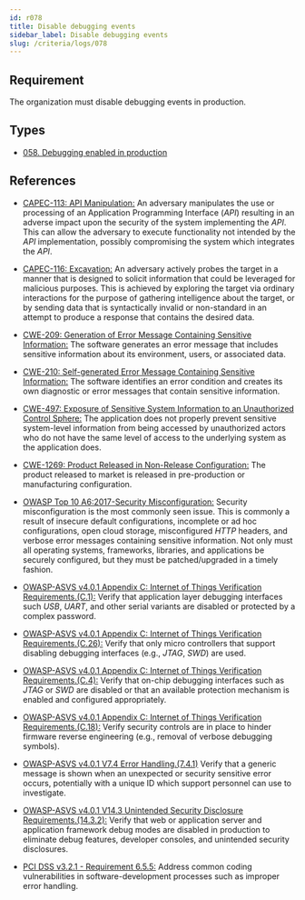 ```yaml
---
id: r078
title: Disable debugging events
sidebar_label: Disable debugging events
slug: /criteria/logs/078
---
```


## Requirement

The organization must disable debugging events in production.

## Types

- [058. Debugging enabled in production](/types/058)

## References

- [CAPEC-113: API Manipulation:](http://capec.mitre.org/data/definitions/113.html)
An adversary manipulates the use or processing of an Application Programming
Interface (*API*) resulting in an adverse impact upon the security of the
system implementing the *API*.
This can allow the adversary to execute functionality not intended by the *API*
implementation,
possibly compromising the system which integrates the *API*.

- [CAPEC-116: Excavation:](http://capec.mitre.org/data/definitions/116.html)
An adversary actively probes the target in a manner that is designed to solicit
information that could be leveraged for malicious purposes.
This is achieved by exploring the target via ordinary interactions for the
purpose of gathering intelligence about the target,
or by sending data that is syntactically invalid or non-standard in an attempt
to produce a response that contains the desired data.

- [CWE-209: Generation of Error Message Containing Sensitive Information:](https://cwe.mitre.org/data/definitions/209.html)
The software generates an error message that includes sensitive information
about its environment, users, or associated data.

- [CWE-210: Self-generated Error Message Containing Sensitive Information:](https://cwe.mitre.org/data/definitions/210.html)
The software identifies an error condition and creates its own diagnostic or
error messages that contain sensitive information.

- [CWE-497: Exposure of Sensitive System Information to an Unauthorized Control Sphere:](https://cwe.mitre.org/data/definitions/497.html)
The application does not properly prevent sensitive system-level information
from being accessed by unauthorized actors who do not have the same level of
access to the underlying system as the application does.

- [CWE-1269: Product Released in Non-Release Configuration:](https://cwe.mitre.org/data/definitions/1269.html)
The product released to market is released in pre-production or manufacturing
configuration.

- [OWASP Top 10 A6:2017-Security Misconfiguration:](https://owasp.org/www-project-top-ten/OWASP_Top_Ten_2017/Top_10-2017_A6-Security_Misconfiguration)
Security misconfiguration is the most commonly seen issue.
This is commonly a result of insecure default configurations,
incomplete or ad hoc configurations, open cloud storage,
misconfigured *HTTP* headers,
and verbose error messages containing sensitive information.
Not only must all operating systems, frameworks, libraries, and applications be
securely configured, but they must be patched/upgraded in a timely fashion.

- [OWASP-ASVS v4.0.1 Appendix C: Internet of Things Verification Requirements.(C.1):](https://owasp.org/www-project-application-security-verification-standard/)
Verify that application layer debugging interfaces such *USB*, *UART*,
and other serial variants are disabled or protected by a complex password.

- [OWASP-ASVS v4.0.1 Appendix C: Internet of Things Verification Requirements.(C.26):](https://owasp.org/www-project-application-security-verification-standard/)
Verify that only micro controllers that support disabling debugging interfaces
(e.g., *JTAG*, *SWD*) are used.

- [OWASP-ASVS v4.0.1 Appendix C: Internet of Things Verification Requirements.(C.4):](https://owasp.org/www-project-application-security-verification-standard/)
Verify that on-chip debugging interfaces such as *JTAG* or *SWD* are disabled
or that an available protection mechanism is enabled and configured
appropriately.

- [OWASP-ASVS v4.0.1 Appendix C: Internet of Things Verification Requirements.(C.18):](https://owasp.org/www-project-application-security-verification-standard/)
Verify security controls are in place to hinder firmware reverse engineering
(e.g., removal of verbose debugging symbols).

- [OWASP-ASVS v4.0.1 V7.4 Error Handling.(7.4.1)](https://owasp.org/www-project-application-security-verification-standard/)
Verify that a generic message is shown when an unexpected or security sensitive
error occurs,
potentially with a unique ID which support personnel can use to investigate.

- [OWASP-ASVS v4.0.1 V14.3 Unintended Security Disclosure Requirements.(14.3.2):](https://owasp.org/www-project-application-security-verification-standard/)
Verify that web or application server and application framework debug modes
are disabled in production to eliminate debug features, developer consoles,
and unintended security disclosures.

- [PCI DSS v3.2.1 - Requirement 6.5.5:](https://www.pcisecuritystandards.org/documents/PCI_DSS_v3-2-1.pdf)
Address common coding vulnerabilities in software-development processes such as
improper error handling.
